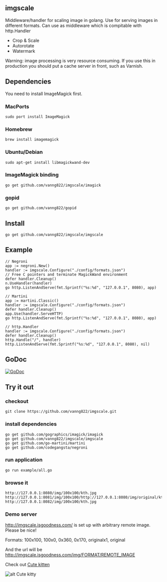 ## imgscale

Middleware/handler for scaling image in golang. Use for serving images in different formats. Can use as middleware which is compitable with http.Handler

* Crop & Scale
* Autorotate
* Watermark


Warning: image processing is very resource consuming. If you use this in production you should put a cache server in front, such as Varnish.

## Dependencies

You need to install ImageMagick first.

### MacPorts
	
	sudo port install ImageMagick

### Homebrew

	brew install imagemagick
	
### Ubuntu/Debian

	sudo apt-get install libmagickwand-dev

### ImageMagick binding

	go get github.com/vanng822/imgscale/imagick

### gopid
	
	go get github.com/vanng822/gopid
	
## Install 

	go get github.com/vanng822/imgscale/imgscale


## Example

	// Negroni
	app := negroni.New()
	handler := imgscale.Configure("./config/formats.json")
	// Free C pointers and terminate MagickWand environment
	defer handler.Cleanup()
	n.UseHandler(handler)
	go http.ListenAndServe(fmt.Sprintf("%s:%d", "127.0.0.1", 8080), app)

	// Martini
	app := martini.Classic()
	handler := imgscale.Configure("./config/formats.json")
	defer handler.Cleanup()
	app.Use(handler.ServeHTTP)
	go http.ListenAndServe(fmt.Sprintf("%s:%d", "127.0.0.1", 8080), app)

	// http.Handler
	handler := imgscale.Configure("./config/formats.json")
	defer handler.Cleanup()
	http.Handle("/", handler)
	http.ListenAndServe(fmt.Sprintf("%s:%d", "127.0.0.1", 8080), nil)

## GoDoc

[![GoDoc](https://godoc.org/github.com/vanng822/imgscale/imgscale?status.svg)](https://godoc.org/github.com/vanng822/imgscale/imgscale)


## Try it out

### checkout
	
	git clone https://github.com/vanng822/imgscale.git
	

### install dependencies

	go get github.com/gographics/imagick/imagick
	go get github.com/vanng822/imgscale/imgscale
	go get github.com/go-martini/martini
	go get github.com/codegangsta/negroni
	
	
### run application

	go run example/all.go

### browse it
	
	http://127.0.0.1:8080/img/100x100/kth.jpg
	http://127.0.0.1:8081/img/100x100/http://127.0.0.1:8080/img/original/kth.jpg
	http://127.0.0.1:8082/img/100x100/kth.jpg

### Demo server

http://imgscale.isgoodness.com/ is set up with arbitrary remote image. Please be nice!

Formats: 100x100, 100x0, 0x360, 0x170, originalx1, original

And the url will be http://imgscale.isgoodness.com/img/FORMAT/REMOTE_IMAGE

Check out [Cute kitten](http://imgscale.isgoodness.com/img/0x360/http://images4.fanpop.com/image/photos/16100000/Cute-Kitten-kittens-16123796-1280-800.jpg)

![alt Cute kitty](http://imgscale.isgoodness.com/img/0x170/http://images4.fanpop.com/image/photos/16100000/Cute-Kitten-kittens-16123796-1280-800.jpg "Cute kitty")
